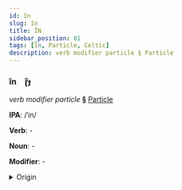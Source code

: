 ```yaml
---
id: în
slug: în
title: ÎN
sidebar_position: 81
tags: [în, Particle, Celtic]
description: verb modifier particle § Particle
---
```


### în&emsp;<span kind="abugida">ɽ̃ɟ</span>

*verb modifier particle* **§** [Particle](../../tags/Particle)

**IPA**: /ˈin/

**Verb**: -

**Noun**: -

**Modifier**: -

<details>
    <summary>Origin</summary>
    Manx yn- /in/<br/>
    <em>Celtic Language Family</em>
</details>